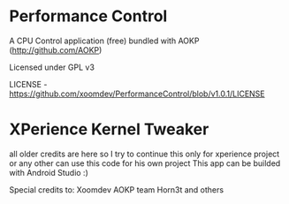 Performance Control
===================

A CPU Control application (free) bundled with AOKP (http://github.com/AOKP)

Licensed under GPL v3

LICENSE - https://github.com/xoomdev/PerformanceControl/blob/v1.0.1/LICENSE

XPerience Kernel Tweaker
========================
all older credits are here so 
I try to continue this only for xperience project or any other can use this code for his own project
This app can be builded with Android Studio :)

Special credits to:
Xoomdev
AOKP team
Horn3t and others 



